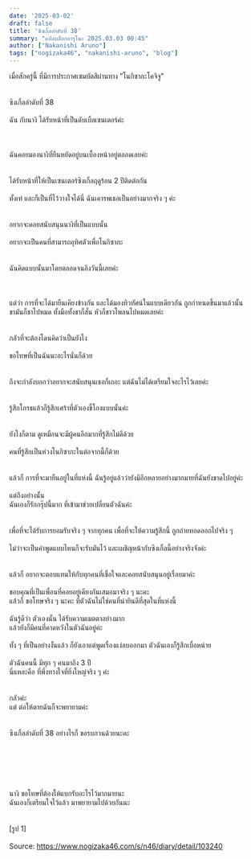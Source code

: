 ```yaml
---
date: '2025-03-02'
draft: false
title: 'ซิงเกิ้ลลำดับที่ 38'
summary: "แปลบล็อกอารุโนะ 2025.03.03 00:45"
author: ["Nakanishi Aruno"]
tags: ["nogizaka46", "nakanishi-aruno", "blog"]
---
```


เมื่อสักครู่นี้ ที่มีการประกาศเซมบัตสึผ่านทาง ”โนกิซากะโคจิจู”\
\
\
ซิงเกิ้ลลำดับที่ 38\
\
ฉัน กับนางิ ได้รับหน้าที่เป็นดับเบิ้ลเซนเตอร์ค่ะ\
\
\
\
ฉันคอยมองนางิที่ยืนหยัดอยู่บนเบื้องหน้าอยู่ตลอดเลยค่ะ\
\
\
ได้รับหน้าที่ให้เป็นเซนเตอร์ซิงเกิ้ลฤดูร้อน 2 ปีติดต่อกัน\
\
ทั้งเท่ และก็เป็นที่ไว้วางใจได้นี่ ฉันเคารพเธอเป็นอย่างมากจริง ๆ ค่ะ\
\
\
อยากจะคอยสนับสนุนนางิที่เป็นแบบนั้น\
\
อยากจะเป็นคนที่สามารถอุทิศตัวเพื่อโนกิซากะ\
\
\
ฉันคิดแบบนั้นมาโดยตลอดจนถึงวันนี้เลยค่ะ\
\
\
\
แต่ว่า การที่จะได้มายืนเคียงข้างกัน และได้มองทิวทัศน์ในแบบเดียวกัน ถูกกำหนดขึ้นมาแล้วนั้น\
ขามันก็ชาไปหมด ทั้งมือทั้งขาก็สั่น หัวก็ขาวโพลนไปหมดเลยค่ะ\
\
\
กลัวที่จะต้องโดนคิดว่าเป็นยังไง\
\
ขอโทษที่เป็นฉันนะอะไรนั่นก็ด้วย\
\
\
ถึงจะกำลังบอกว่าอยากจะสนับสนุนเธอก็เถอะ แต่ฉันไม่ได้เตรียมใจอะไรไว้เลยค่ะ\
\
\
รู้สึกโกรธแล้วก็รู้สึกเศร้าที่ตัวเองขี้โกงแบบนั้นค่ะ\
\
\
ยังไงก็ตาม ดูเหมือนจะมีผู้คนอีกมากที่รู้สึกไม่ดีด้วย\
\
คนที่รู้สึกเป็นห่วงโนกิซากะในต่อจากนี้ก็ด้วย\
\
\
แล้วก็
การที่จะมายืนอยู่ในที่แห่งนี้ ฉันรู้อยู่แล้วว่ายังมีอีกหลายอย่างมากมายที่ฉันยังขาดไปอยู่ค่ะ
\
\
แต่ถึงอย่างนั้น
\
ฉันเองก็รักกรุ๊ปนี้มาก ที่เข้ามาช่วยเปลี่ยนตัวฉันค่ะ
\
\
\
เพื่อที่จะได้รับการยอมรับจริง ๆ จากทุกคน
เพื่อที่จะให้ความรู้สึกนี้ ถูกถ่ายทอดออกไปจริง ๆ
\
\
ไม่ว่าจะเป็นคำพูดแบบไหนก็จะรับมันไว้
และเผชิญหน้ากับซิงเกิ้ลนี้อย่างจริงจังค่ะ
\
\
\
แล้วก็ อยากจะตอบแทนให้กับทุกคนที่เชื่อใจและคอยสนับสนุนอยู่เรื่อยมาค่ะ
\
\
ขอบคุณที่เป็นเพื่อนที่คอยอยู่เคียงกันเสมอมาจริง ๆ นะคะ
\
แล้วก็ ขอโทษจริง ๆ นะคะ ที่ตัวฉันไม่ใช่คนที่น่ายินดีที่สุดในที่แห่งนี้
\
\
ฉันรู้ดีว่า ตัวเองนั้น ได้รับความเมตตาอย่างมาก
\
แล้วยังก็มีคนที่คาดหวังในตัวฉันอยู่ค่ะ
\
\
ทั้ง ๆ ที่เป็นอย่างงั้นแล้ว ก็ยังเอาแต่พูดเรื่องแง่ลบออกมา ตัวฉันเองก็รู้สึกเบื่อหน่าย
\
\
ตัวฉันคนนี้ มีทุก ๆ คนมาถึง 3 ปี
\
นี่แหละคือ ที่พึ่งทางใจที่ยิ่งใหญ่จริง ๆ ค่ะ
\
\
\
กลัวค่ะ
\
แต่ ต่อให้ตายฉันก็จะพยายามค่ะ
\
\
\
ซิงเกิ้ลลำดับที่ 38 อย่างไรก็ ขอรบกวนด้วยนะคะ\
\
\
\
\
\
\
นางิ ขอโทษที่ต้องให้แบกรับอะไรไว้มากมายนะ\
ฉันเองก็เตรียมใจไว้แล้ว มาพยายามไปด้วยกันนะ\
\
\
[รูป 1]\
\
Source: https://www.nogizaka46.com/s/n46/diary/detail/103240

